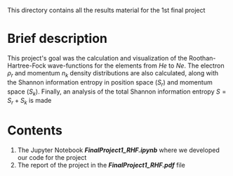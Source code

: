 This directory contains all the results material for the 1st final project

# **Brief description**

This project's goal was the calculation and visualization of the Roothan-Hartree-Fock 
wave-functions for the elements from $He$ to $Ne$. The electron $ρ_r$ and momentum $n_k$ 
density distributions are also calculated, along with the Shannon information entropy in 
position space ($S_r$) and momentum space ($S_k$). Finally, an analysis of the total Shannon information 
entropy $S = S_r+S_k$ is made 

# **Contents**
1. The Jupyter Notebook ***FinalProject1_RHF.ipynb*** where we developed our code for the project
2. The report of the project in the ***FinalProject1_RHF.pdf*** file
